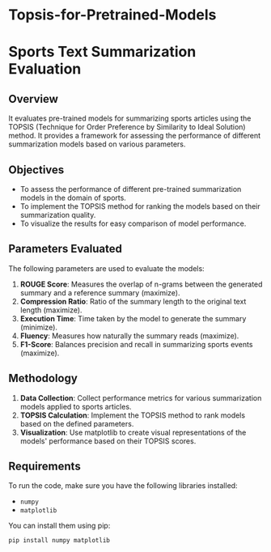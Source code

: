 # Topsis-for-Pretrained-Models

# Sports Text Summarization Evaluation

## Overview

It evaluates pre-trained models for summarizing sports articles using the TOPSIS (Technique for Order Preference by Similarity to Ideal Solution) method. It provides a framework for assessing the performance of different summarization models based on various parameters.

## Objectives

- To assess the performance of different pre-trained summarization models in the domain of sports.
- To implement the TOPSIS method for ranking the models based on their summarization quality.
- To visualize the results for easy comparison of model performance.

## Parameters Evaluated

The following parameters are used to evaluate the models:

1. **ROUGE Score**: Measures the overlap of n-grams between the generated summary and a reference summary (maximize).
2. **Compression Ratio**: Ratio of the summary length to the original text length (maximize).
3. **Execution Time**: Time taken by the model to generate the summary (minimize).
4. **Fluency**: Measures how naturally the summary reads (maximize).
5. **F1-Score**: Balances precision and recall in summarizing sports events (maximize).

## Methodology

1. **Data Collection**: Collect performance metrics for various summarization models applied to sports articles.
2. **TOPSIS Calculation**: Implement the TOPSIS method to rank models based on the defined parameters.
3. **Visualization**: Use matplotlib to create visual representations of the models' performance based on their TOPSIS scores.

## Requirements

To run the code, make sure you have the following libraries installed:

- `numpy`
- `matplotlib`

You can install them using pip:

```bash
pip install numpy matplotlib
